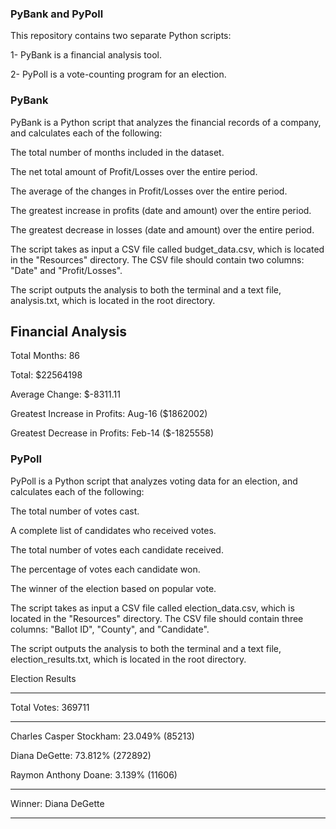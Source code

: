 ### PyBank and PyPoll
This repository contains two separate Python scripts:

1- PyBank is a financial analysis tool.

2- PyPoll is a vote-counting program for an election.

### PyBank

PyBank is a Python script that analyzes the financial records of a company, and calculates each of the following:

The total number of months included in the dataset.

The net total amount of Profit/Losses over the entire period.

The average of the changes in Profit/Losses over the entire period.

The greatest increase in profits (date and amount) over the entire period.

The greatest decrease in losses (date and amount) over the entire period.

The script takes as input a CSV file called budget_data.csv, which is located in the "Resources" directory. The CSV file should contain two columns: "Date" and "Profit/Losses".

The script outputs the analysis to both the terminal and a text file, analysis.txt, which is located in the root directory.

Financial Analysis
----------------------------
Total Months: 86

Total: $22564198

Average Change: $-8311.11

Greatest Increase in Profits: Aug-16 ($1862002)

Greatest Decrease in Profits: Feb-14 ($-1825558)


### PyPoll

PyPoll is a Python script that analyzes voting data for an election, and calculates each of the following:

The total number of votes cast.

A complete list of candidates who received votes.

The total number of votes each candidate received.

The percentage of votes each candidate won.

The winner of the election based on popular vote.

The script takes as input a CSV file called election_data.csv, which is located in the "Resources" directory. The CSV file should contain three columns: "Ballot ID", "County", and "Candidate".

The script outputs the analysis to both the terminal and a text file, election_results.txt, which is located in the root directory.

Election Results

-------------------------

Total Votes: 369711

-------------------------

Charles Casper Stockham: 23.049% (85213)

Diana DeGette: 73.812% (272892)

Raymon Anthony Doane: 3.139% (11606)

-------------------------

Winner: Diana DeGette

-------------------------

